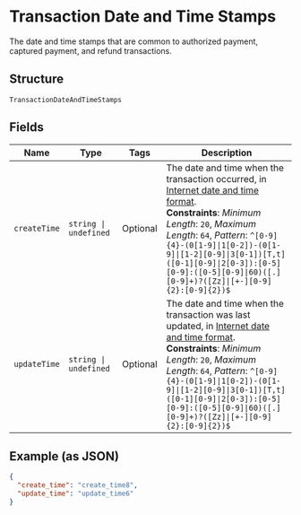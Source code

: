 
# Transaction Date and Time Stamps

The date and time stamps that are common to authorized payment, captured payment, and refund transactions.

## Structure

`TransactionDateAndTimeStamps`

## Fields

| Name | Type | Tags | Description |
|  --- | --- | --- | --- |
| `createTime` | `string \| undefined` | Optional | The date and time when the transaction occurred, in [Internet date and time format](https://tools.ietf.org/html/rfc3339#section-5.6).<br>**Constraints**: *Minimum Length*: `20`, *Maximum Length*: `64`, *Pattern*: `^[0-9]{4}-(0[1-9]\|1[0-2])-(0[1-9]\|[1-2][0-9]\|3[0-1])[T,t]([0-1][0-9]\|2[0-3]):[0-5][0-9]:([0-5][0-9]\|60)([.][0-9]+)?([Zz]\|[+-][0-9]{2}:[0-9]{2})$` |
| `updateTime` | `string \| undefined` | Optional | The date and time when the transaction was last updated, in [Internet date and time format](https://tools.ietf.org/html/rfc3339#section-5.6).<br>**Constraints**: *Minimum Length*: `20`, *Maximum Length*: `64`, *Pattern*: `^[0-9]{4}-(0[1-9]\|1[0-2])-(0[1-9]\|[1-2][0-9]\|3[0-1])[T,t]([0-1][0-9]\|2[0-3]):[0-5][0-9]:([0-5][0-9]\|60)([.][0-9]+)?([Zz]\|[+-][0-9]{2}:[0-9]{2})$` |

## Example (as JSON)

```json
{
  "create_time": "create_time8",
  "update_time": "update_time6"
}
```

